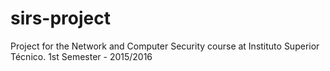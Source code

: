 # sirs-project
Project for the Network and Computer Security course at Instituto Superior Técnico. 1st Semester - 2015/2016
